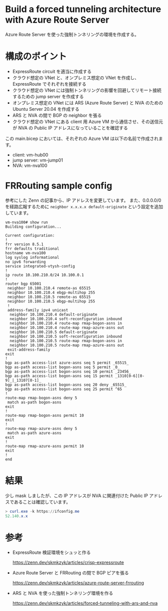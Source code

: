# Build a forced tunneling architecture with Azure Route Server

Azure Route Server を使った強制トンネリングの環境を作成する。

# 構成のポイント

- ExpressRoute circuit を適当に作成する
- クラウド想定の VNet と、オンプレミス想定の VNet を作成し、ExpressRoute でそれぞれを接続する
- クラウド想定の VNet には強制トンネリングの影響を回避してリモート接続するための jump server を作成する
- オンプレミス想定の VNet には ARS (Azure Route Server) と NVA のための Ubuntu Server 20.04 を作成する
- ARS と NVA の間で BGP の neighbor を張る
- クラウド想定の VNet にある client 用 Azure VM から通信させ、その送信元が NVA の Public IP アドレスになっていることを確認する

この main.bicep においては、それぞれの Azure VM は以下の名前で作成されます。

- client: vm-hub00
- jump server: vm-jump01
- NVA: vm-nva100

# FRRouting sample config

参考にした Zenn の記事から、IP アドレスを変更しています。
また、0.0.0.0/0 を経路広報するために `neighbor x.x.x.x default-originate` という設定を追加しています。

```
vm-nva100# show run
Building configuration...

Current configuration:
!
frr version 8.5.1
frr defaults traditional
hostname vm-nva100
log syslog informational
no ipv6 forwarding
service integrated-vtysh-config
!
ip route 10.100.210.0/24 10.100.0.1
!
router bgp 65001
 neighbor 10.100.210.4 remote-as 65515
 neighbor 10.100.210.4 ebgp-multihop 255
 neighbor 10.100.210.5 remote-as 65515
 neighbor 10.100.210.5 ebgp-multihop 255
 !
 address-family ipv4 unicast
  neighbor 10.100.210.4 default-originate
  neighbor 10.100.210.4 soft-reconfiguration inbound
  neighbor 10.100.210.4 route-map rmap-bogon-asns in
  neighbor 10.100.210.4 route-map rmap-azure-asns out
  neighbor 10.100.210.5 default-originate
  neighbor 10.100.210.5 soft-reconfiguration inbound
  neighbor 10.100.210.5 route-map rmap-bogon-asns in
  neighbor 10.100.210.5 route-map rmap-azure-asns out
 exit-address-family
exit
!
bgp as-path access-list azure-asns seq 5 permit _65515_
bgp as-path access-list bogon-asns seq 5 permit _0_
bgp as-path access-list bogon-asns seq 10 permit _23456_
bgp as-path access-list bogon-asns seq 15 permit _1310[0-6][0-9]_|_13107[0-1]_
bgp as-path access-list bogon-asns seq 20 deny _65515_
bgp as-path access-list bogon-asns seq 25 permit ^65
!
route-map rmap-bogon-asns deny 5
 match as-path bogon-asns
exit
!
route-map rmap-bogon-asns permit 10
exit
!
route-map rmap-azure-asns deny 5
 match as-path azure-asns
exit
!
route-map rmap-azure-asns permit 10
exit
!
end
```

# 結果

少し mask しましたが、この IP アドレスが NVA に関連付けた Public IP アドレスであることは確認しています。

```powershell
> curl.exe -k https://ifconfig.me
52.140.x.x
```

# 参考

- ExpressRoute 検証環境をシュッと作る

  https://zenn.dev/skmkzyk/articles/crisp-expressroute

- Azure Route Server と FRRouting の間で BGP ピアを張る

  https://zenn.dev/skmkzyk/articles/azure-route-server-frrouting

- ARS と NVA を使った強制トンネリング環境を作る

  https://zenn.dev/skmkzyk/articles/forced-tunneling-with-ars-and-nva
